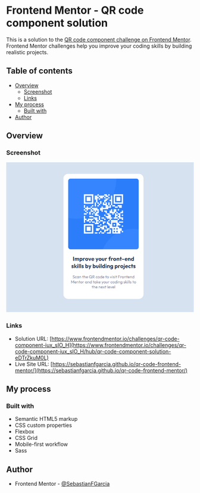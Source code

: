 # Frontend Mentor - QR code component solution

This is a solution to the [QR code component challenge on Frontend Mentor](https://www.frontendmentor.io/challenges/qr-code-component-iux_sIO_H). Frontend Mentor challenges help you improve your coding skills by building realistic projects. 

## Table of contents

- [Overview](#overview)
  - [Screenshot](#screenshot)
  - [Links](#links)
- [My process](#my-process)
  - [Built with](#built-with)
- [Author](#author)


## Overview

### Screenshot

![](./images/Screenshot.PNG)



### Links

- Solution URL: [https://www.frontendmentor.io/challenges/qr-code-component-iux_sIO_H](https://www.frontendmentor.io/challenges/qr-code-component-iux_sIO_H/hub/qr-code-component-solution-eDTrZkuM0L)
- Live Site URL: [https://sebastianfgarcia.github.io/qr-code-frontend-mentor/](https://sebastianfgarcia.github.io/qr-code-frontend-mentor/)

## My process

### Built with

- Semantic HTML5 markup
- CSS custom properties
- Flexbox
- CSS Grid
- Mobile-first workflow
- Sass

## Author


- Frontend Mentor - [@SebastianFGarcia](https://www.frontendmentor.io/profile/SebastianFGarcia)